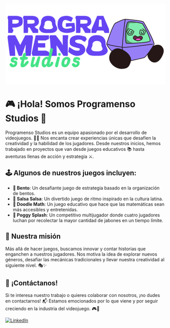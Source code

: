 ![Logo de programenso](https://github.com/ProgramensoStudios/ProgramensoStudios/blob/main/POGAPAYERA-01%20(1).png)

# 🎮 ¡Hola! Somos Programenso Studios 🚀

Programenso Studios es un equipo apasionado por el desarrollo de videojuegos. 🎨🎶 Nos encanta crear experiencias únicas que desafíen la creatividad y la habilidad de los jugadores. Desde nuestros inicios, hemos trabajado en proyectos que van desde juegos educativos 📚 hasta aventuras llenas de acción y estrategia ⚔️.

## 🕹️ Algunos de nuestros juegos incluyen:
- **🍱 Bento**: Un desafiante juego de estrategia basado en la organización de bentos.
- **💃 Salsa Salsa**: Un divertido juego de ritmo inspirado en la cultura latina.
- **📏 Doodle Math**: Un juego educativo que hace que las matemáticas sean más accesibles y entretenidas.
- **🧼 Poggy Splash**: Un competitivo multijugador donde cuatro jugadores luchan por recolectar la mayor cantidad de jabones en un tiempo límite.

## 🌟 Nuestra misión
Más allá de hacer juegos, buscamos innovar y contar historias que enganchen a nuestros jugadores. Nos motiva la idea de explorar nuevos géneros, desafiar las mecánicas tradicionales y llevar nuestra creatividad al siguiente nivel. 🎭✨

## 📩 ¡Contáctanos!
Si te interesa nuestro trabajo o quieres colaborar con nosotros, ¡no dudes en contactarnos! 📬 Estamos emocionados por lo que viene y por seguir creciendo en la industria del videojuego. 🎮🚀

[![LinkedIn](https://img.shields.io/badge/LinkedIn-%230077B5.svg?style=for-the-badge&logo=linkedin&logoColor=white)]([https://www.linkedin.com/in/tu_usuario/](https://www.linkedin.com/in/programenso-studios-974213306/))

<!--
**ProgramensoStudios/ProgramensoStudios** is a ✨ _special_ ✨ repository because its `README.md` (this file) appears on your GitHub profile.

Here are some ideas to get you started:

- 🔭 I’m currently working on ...
- 🌱 I’m currently learning ...
- 👯 I’m looking to collaborate on ...
- 🤔 I’m looking for help with ...
- 💬 Ask me about ...
- 📫 How to reach me: ...
- 😄 Pronouns: ...
- ⚡ Fun fact: ...
-->
